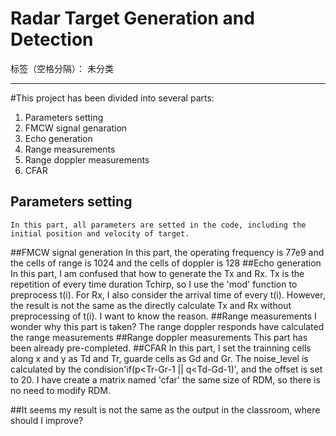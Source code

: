 ﻿# Radar Target Generation and Detection

标签（空格分隔）： 未分类

---

#This project has been divided into several parts:
1. Parameters setting
2. FMCW signal genaration
3. Echo generation
4. Range measurements
5. Range doppler measurements
6. CFAR
## Parameters setting
    In this part, all parameters are setted in the code, including the initial position and velocity of target.
##FMCW signal generation
    In this part, the operating frequency is 77e9 and the cells of range is 1024 and the cells of doppler is 128
##Echo generation
    In this part, I am confused that how to generate the Tx and Rx. Tx is the repetition of every time duration Tchirp, so I use the 'mod' function to preprocess t(i). For Rx, I also consider the arrival time of every t(i). However, the result is not the same as the directly calculate Tx and Rx without preprocessing of t(i). I want to know the reason.
##Range measurements
    I wonder why this part is taken? The range doppler responds have calculated the range measurements
##Range doppler measurements
    This part has been already pre-completed.
##CFAR
    In this part, I set the trainning cells along x and y as Td and Tr, guarde cells as Gd and Gr. The noise_level is calculated by the condision'if(p<Tr-Gr-1 || q<Td-Gd-1)', and the offset is set to 20. I have create a matrix named 'cfar' the same size of RDM, so there is no need to modify RDM.

##It seems my result is not the same as the output in the classroom, where should I improve?




